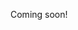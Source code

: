 Coming soon!

<!--

https://os.phil-opp.com/heap-allocation/?utm_source=Morning+Cup+of+Coding&utm_campaign=6dc21a162e-EMAIL_CAMPAIGN_2019_06_28_06_57&utm_medium=email&utm_term=0_56b5f64c5f-6dc21a162e-56806650

https://news.ycombinator.com/item?id=20394088

https://blog.regehr.org/archives/1676?utm_source=Morning+Cup+of+Coding&utm_campaign=6b70037b40-EMAIL_CAMPAIGN_2019_07_05_03_21&utm_medium=email&utm_term=0_56b5f64c5f-6b70037b40-56806650

https://news.ycombinator.com/item?id=20754592

-->
